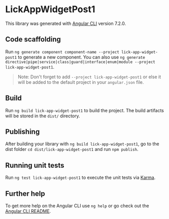 # LickAppWidgetPost1

This library was generated with [Angular CLI](https://github.com/angular/angular-cli) version 7.2.0.

## Code scaffolding

Run `ng generate component component-name --project lick-app-widget-post1` to generate a new component. You can also use `ng generate directive|pipe|service|class|guard|interface|enum|module --project lick-app-widget-post1`.
> Note: Don't forget to add `--project lick-app-widget-post1` or else it will be added to the default project in your `angular.json` file. 

## Build

Run `ng build lick-app-widget-post1` to build the project. The build artifacts will be stored in the `dist/` directory.

## Publishing

After building your library with `ng build lick-app-widget-post1`, go to the dist folder `cd dist/lick-app-widget-post1` and run `npm publish`.

## Running unit tests

Run `ng test lick-app-widget-post1` to execute the unit tests via [Karma](https://karma-runner.github.io).

## Further help

To get more help on the Angular CLI use `ng help` or go check out the [Angular CLI README](https://github.com/angular/angular-cli/blob/master/README.md).
